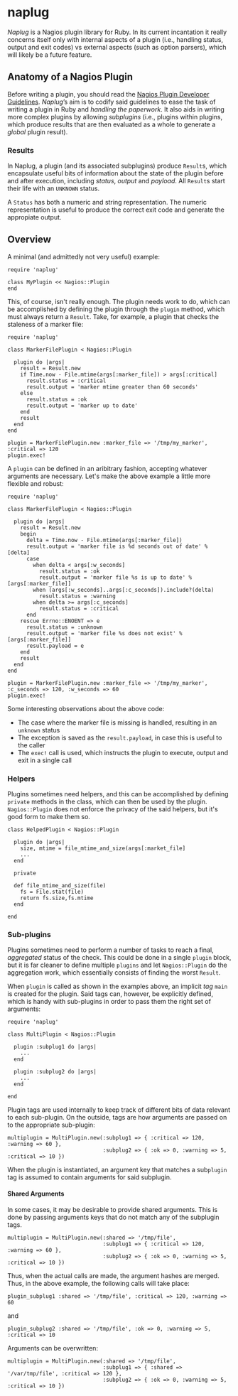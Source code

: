 # naplug

*Naplug* is a Nagios plugin library for Ruby. In its current incantation it really concerns itself only with internal aspects of a plugin (i.e., handling status, output and exit codes) vs external aspects (such as option parsers), which will likely be a future feature.

## Anatomy of a Nagios Plugin

Before writing a plugin, you should read the [Nagios Plugin Developer Guidelines](http://nagiosplug.sourceforge.net/developer-guidelines.html). *Naplug*’s aim is to codify said guidelines to ease the task of writing a plugin in Ruby and _handling the paperwork_. It also aids in writing more complex plugins by allowing _subplugins_ (i.e., plugins within plugins, which produce results that are then evaluated as a whole to generate a _global_ plugin result).

### Results

In Naplug, a plugin (and its associated subplugins) produce `Result`s, which encapsulate useful bits of information about the state of the plugin before and after execution, including *status*, *output* and *payload*. All `Result`s start their life with an `UNKNOWN` status.

A `Status` has both a numeric and string representation. The numeric representation is useful to produce the correct exit code and generate the appropiate output.

## Overview

A minimal (and admittedly not very useful) example:

    require 'naplug'
    
    class MyPlugin << Nagios::Plugin
    end
    
This, of course, isn't really enough. The plugin needs work to do, which can be accomplished by defining the plugin through the `plugin` method, which must always return a `Result`. Take, for example, a plugin that checks the staleness of a marker file: 

    require 'naplug'

	class MarkerFilePlugin < Nagios::Plugin

  	  plugin do |args|
  	    result = Result.new
	    if Time.now - File.mtime(args[:marker_file]) > args[:critical]
	      result.status = :critical
	      result.output = 'marker mtime greater than 60 seconds'
  	    else
  	      result.status = :ok
  	      result.output = 'marker up to date'
  	    end
 	    result
      end
	end

	plugin = MarkerFilePlugin.new :marker_file => '/tmp/my_marker', :critical => 120
	plugin.exec!    

A `plugin` can be defined in an aribitrary fashion, accepting whatever arguments are necessary. Let's make the above example a little more flexible and robust:

    require 'naplug'

	class MarkerFilePlugin < Nagios::Plugin

  	  plugin do |args|
        result = Result.new
        begin
          delta = Time.now - File.mtime(args[:marker_file])
          result.output = 'marker file is %d seconds out of date' % [delta]
          case
            when delta < args[:w_seconds]
              result.status = :ok
              result.output = 'marker file %s is up to date' % [args[:marker_file]]
            when (args[:w_seconds]..args[:c_seconds]).include?(delta)
              result.status = :warning
            when delta >= args[:c_seconds]
              result.status = :critical
          end
        rescue Errno::ENOENT => e
          result.status = :unknown
          result.output = 'marker file %s does not exist' % [args[:marker_file]]
          result.payload = e
        end
        result
      end
    end

    plugin = MarkerFilePlugin.new :marker_file => '/tmp/my_marker', :c_seconds => 120, :w_seconds => 60
    plugin.exec!

Some interesting observations about the above code:

* The case where the marker file is missing is handled, resulting in an `unknown` status
* The exception is saved as the `result.payload`, in case this is useful to the caller
* The `exec!` call is used, which instructs the plugin to execute, output and exit in a single call

### Helpers

Plugins sometimes need helpers, and this can be accomplished by defining `private` methods in the class, which can then be used by the plugin. `Nagios::Plugin` does not enforce the privacy of the said helpers, but it's good form to make them so.
   
    class HelpedPlugin < Nagios::Plugin
    
      plugin do |args|
        size, mtime = file_mtime_and_size(args[:market_file]
        ... 
      end
      
      private
      
      def file_mtime_and_size(file)
        fs = File.stat(file)
        return fs.size,fs.mtime
      end
      
    end
     
### Sub-plugins
 
Plugins sometimes need to perform a number of tasks to reach a final, _aggregated_ status of the check. This could be done in a single `plugin` block, but it is far cleaner to define multiple `plugins` and let `Nagios::Plugin` do the aggregation work, which essentially consists of finding the worst `Result`.

When `plugin` is called as shown in the examples above, an implicit _tag_ `main` is created for the plugin. Said tags can, however, be explicitly defined, which is handy with sub-plugins in order to pass them the right set of arguments:

    require 'naplug'
    
    class MultiPlugin < Nagios::Plugin
    
      plugin :subplug1 do |args|
        ...
      end
      
      plugin :subplug2 do |args|
        ...
      end
      
    end
    
Plugin tags are used internally to keep track of different bits of data relevant to each sub-plugin. On the outside, tags are how arguments are passed on to the appropriate sub-plugin:

	multiplugin = MultiPlugin.new(:subplug1 => { :critical => 120, :warning => 60 }, 
                                  :subplug2 => { :ok => 0, :warning => 5, :critical => 10 })

When the plugin is instantiated, an argument key that matches a sub`plugin` tag is assumed to contain arguments for said subplugin.

#### Shared Arguments

In some cases, it may be desirable to provide shared arguments. This is done by passing arguments keys that do not match any of the subplugin tags.

	multiplugin = MultiPlugin.new(:shared => '/tmp/file',
	                              :subplug1 => { :critical => 120, :warning => 60 }, 
                                  :subplug2 => { :ok => 0, :warning => 5, :critical => 10 })


Thus, when the actual calls are made, the argument hashes are merged. Thus, in the above example, the following calls will take place:

    plugin_subplug1 :shared => '/tmp/file', :critical => 120, :warning => 60

and

    plugin_subplug2 :shared => '/tmp/file', :ok => 0, :warning => 5, :critical => 10

Arguments can be overwritten:

    multiplugin = MultiPlugin.new(:shared => '/tmp/file', 
                                  :subplug1 => { :shared => '/var/tmp/file', :critical => 120 },
                                  :subplug2 => { :ok => 0, :warning => 5, :critical => 10 })

 
                                 

      
  